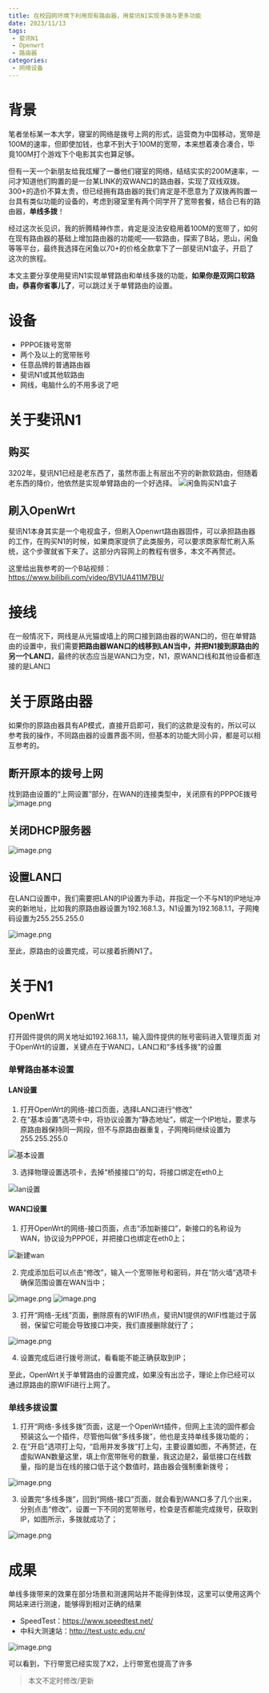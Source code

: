 ```yaml
---
title: 在校园网环境下利用现有路由器，用斐讯N1实现多拨与更多功能
date: 2023/11/13
tags:
 - 斐讯N1
 - Openwrt
 - 路由器
categories:
 - 网络设备
---
```

# 背景

笔者坐标某一本大学，寝室的网络是拨号上网的形式，运营商为中国移动，宽带是100M的速率，但即使加钱，也拿不到大于100M的宽带，本来想着凑合凑合，毕竟100M打个游戏下个电影其实也算足够。


但有一天一个新朋友给我炫耀了一番他们寝室的网络，结结实实的200M速率，一问才知道他们购置的是一台某LINK的双WAN口的路由器，实现了双线双拨。300+的造价不算太贵，但已经拥有路由器的我们肯定是不愿意为了双拨再购置一台具有类似功能的设备的，考虑到寝室里有两个同学开了宽带套餐，结合已有的路由器，**单线多拨**！

经过这次长见识，我的折腾精神作祟，肯定是没法安稳用着100M的宽带了，如何在现有路由器的基础上增加路由器的功能呢——软路由，探索了B站，恩山，闲鱼等等平台，最终我选择在闲鱼以70+的价格全款拿下了一部斐讯N1盒子，开启了这次的旅程。

本文主要分享使用斐讯N1实现单臂路由和单线多拨的功能，**如果你是双网口软路由，恭喜你省事儿了**，可以跳过关于单臂路由的设置。

# 设备
- PPPOE拨号宽带
- 两个及以上的宽带账号
- 任意品牌的普通路由器
- 斐讯N1或其他软路由
- 网线，电脑什么的不用多说了吧

# 关于斐讯N1
## 购买
3202年，斐讯N1已经是老东西了，虽然市面上有层出不穷的新款软路由，但随着老东西的降价，他依然是实现单臂路由的一个好选择。
![闲鱼购买N1盒子](https://picture.haaland.top:81/images/2023/11/13/IMG_20231113_201517.jpg)
## 刷入OpenWrt
斐讯N1本身其实是一个电视盒子，但刷入Openwrt路由器固件，可以承担路由器的工作，在购买N1的时候，如果商家提供了此类服务，可以要求商家帮忙刷入系统，这个步骤就省下来了。这部分内容网上的教程有很多，本文不再赘述。

这里给出我参考的一个B站视频：
<https://www.bilibili.com/video/BV1UA411M7BU/>

# 接线
在一般情况下，网线是从光猫或墙上的网口接到路由器的WAN口的，但在单臂路由的设置中，我们需要**把路由器WAN口的线移到LAN当中，并把N1接到原路由的另一个LAN口**，最终的状态应当是WAN口为空，N1，原WAN口线和其他设备都连接的是LAN口


# 关于原路由器
如果你的原路由器具有AP模式，直接开启即可，我们的这款是没有的，所以可以参考我的操作，不同路由器的设置界面不同，但基本的功能大同小异，都是可以相互参考的。
## 断开原本的拨号上网
找到路由设置的“上网设置”部分，在WAN的连接类型中，关闭原有的PPPOE拨号
![image.png](https://picture.haaland.top:81/images/2023/11/13/PPPOE.png)
## 关闭DHCP服务器
![image.png](https://picture.haaland.top:81/images/2023/11/13/DHCP.png)
## 设置LAN口
在LAN口设置中，我们需要把LAN的IP设置为手动，并指定一个不与N1的IP地址冲突的新地址，比如我的原路由器设置为192.168.1.3，N1设置为192.168.1.1，子网掩码设置为255.255.255.0

![image.png](https://picture.haaland.top:81/images/2023/11/13/LANf9b62f711e3cfbd0.png)

至此，原路由的设置完成，可以接着折腾N1了。

# 关于N1
## OpenWrt
打开固件提供的网关地址如192.168.1.1，输入固件提供的账号密码进入管理页面
对于OpenWrt的设置，关键点在于WAN口，LAN口和“多线多拨”的设置
### 单臂路由基本设置
#### LAN设置
1. 打开OpenWrt的网络-接口页面，选择LAN口进行“修改”
2. 在“基本设置”选项卡中，将协议设置为“静态地址”，绑定一个IP地址，要求与原路由器保持同一网段，但不与原路由器重复，子网掩码继续设置为255.255.255.0

![基本设置](https://picture.haaland.top:81/images/2023/11/13/6affe65e8f94cf86693c27525d642828.png)

3. 选择物理设置选项卡，去掉“桥接接口”的勾，将接口绑定在eth0上

![lan设置](https://picture.haaland.top:81/images/2023/11/13/lan.png)

#### WAN口设置
1. 打开OpenWrt的网络-接口页面，点击“添加新接口”，新接口的名称设为WAN，协议设为PPPOE，并把接口也绑定在eth0上；

![新建wan](https://picture.haaland.top:81/images/2023/11/13/WAN.png)

2. 完成添加后可以点击“修改”，输入一个宽带账号和密码，并在“防火墙”选项卡确保范围设置在WAN当中；

![image.png](https://picture.haaland.top:81/images/2023/11/13/555ca8e4fd9158d99331727c51d7f105.png)
![image.png](https://picture.haaland.top:81/images/2023/11/13/wan.png)

3. 打开“网络-无线”页面，删除原有的WIFI热点，斐讯N1提供的WIFI性能过于孱弱，保留它可能会导致接口冲突，我们直接删除就行了；

![image.png](https://picture.haaland.top:81/images/2023/11/13/bd8ea67f4fb4e8abc35675ebdc9b2df3.png)

4. 设置完成后进行拨号测试，看看能不能正确获取到IP；

至此，OpenWrt关于单臂路由的设置完成，如果没有出岔子，理论上你已经可以通过原路由的原WIFI进行上网了。

### 单线多拨设置
1. 打开“网络-多线多拨”页面，这是一个OpenWrt插件，但网上主流的固件都会预装这么一个插件，尽管他叫做“多线多拨”，他也是支持单线多拨功能的；
2. 在“开启”选项打上勾，“启用并发多拨”打上勾，主要设置如图，不再赘述，在虚拟WAN数量这里，填上你宽带账号的数量，我这边是2，最低接口在线数量，指的是当在线的接口低于这个数值时，路由器会强制重新拨号；

![image.png](https://picture.haaland.top:81/images/2023/11/13/e6aca10058be95e7a8a54e506d050b8a.png)

3. 设置完“多线多拨”，回到“网络-接口”页面，就会看到WAN口多了几个出来，分别点击“修改”，设置一下不同的宽带账号，检查是否都能完成拨号，获取到IP，如图所示，多拨就成功了；

![image.png](https://picture.haaland.top:81/images/2023/11/13/c228ff00683288a072cafa4bae51051c.png)

# 成果
单线多拨带来的效果在部分场景和测速网站并不能得到体现，这里可以使用这两个网站来进行测速，能够得到相对正确的结果

- SpeedTest：<https://www.speedtest.net/>
- 中科大测速站：<http://test.ustc.edu.cn/>

![image.png](https://picture.haaland.top:81/images/2023/11/13/e503b2b8f9098f39da1cc37145c95930.png)

可以看到，下行带宽已经实现了X2，上行带宽也提高了许多

> 本文不定时修改/更新